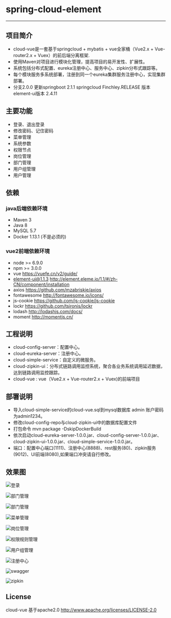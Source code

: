 # spring-cloud-element
---

## 项目简介
* cloud-vue是一套基于springcloud + mybatis + vue全家桶（Vue2.x + Vue-router2.x + Vuex）的前后端分离框架.
* 使用Maven对项目进行模块化管理，提高项目的易开发性、扩展性。
* 系统包括分布式配置、eureka注册中心、服务中心、zipkin分布式跟踪等。
* 每个模块服务多系统部署，注册到同一个eureka集群服务注册中心，实现集群部署。
* 分支2.0.0 更新springboot 2.1.1 springcloud Finchley.RELEASE 版本 element-ui版本 2.4.11

## 主要功能
* 登录、退出登录
* 修改密码、记住密码
* 菜单管理
* 系统参数
* 权限节点
* 岗位管理
* 部门管理
* 用户组管理
* 用户管理

## 依赖
### java后端依赖环境
* Maven 3
* Java 8
* MySQL 5.7
* Docker 1.13.1 (不是必须的)

### vue2前端依赖环境
* node >= 6.9.0
* npm  >= 3.0.0
* vue 				<https://vuefe.cn/v2/guide/>
* element-ui@1.1.3  <http://element.eleme.io/1.1/#/zh-CN/component/installation>
* axios  			<https://github.com/mzabriskie/axios>
* fontawesome 		<http://fontawesome.io/icons/>
* js-cookie  		<https://github.com/js-cookie/js-cookie>
* lockr  			<https://github.com/tsironis/lockr>
* lodash  			<http://lodashjs.com/docs/>
* moment  			<http://momentjs.cn/>

## 工程说明
* cloud-config-server：配置中心。
* cloud-eureka-server：注册中心。
* cloud-simple-service：自定义的微服务。
* cloud-zipkin-ui：分布式链路调用监控系统，聚合各业务系统调用延迟数据，达到链路调用监控跟踪。
* cloud-vue : vue（Vue2.x + Vue-router2.x + Vuex)的前端项目

## 部署说明
 * 导入cloud-simple-service的cloud-vue.sql到mysql数据库  admin 账户密码为admin1234。
 * 修改cloud-config-repo与cloud-zipkin-ui中的数据库配置文件
 * 打包命令 mvn package -DskipDockerBuild
 * 依次启动cloud-eureka-server-1.0.0.jar、cloud-config-server-1.0.0.jar、cloud-zipkin-ui-1.0.0.jar、cloud-simple-service-1.0.0.jar。
 * 端口：配置中心端口(1111)、注册中心(8888)、rest服务(80)、zipkin服务(9012)、UI前端(8080),如果端口冲突请自行修改。
 

## 效果图
![登录](./pic/登录.png)

![部门管理](./pic/部门管理.png)

![部门管理](./pic/部门管理.png)

![菜单管理](./pic/菜单管理.png)

![岗位管理](./pic/岗位管理.png)

![权限规则管理](./pic/权限规则管理.png)

![用户组管理](./pic/用户组管理.png)

![注册中心](./pic/注册中心.png)

![swagger](./pic/swagger.png)

![zipkin](./pic/zipkin.png)

## License
cloud-vue 基于apache2.0 <http://www.apache.org/licenses/LICENSE-2.0>
